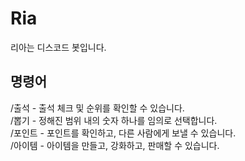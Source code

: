 # Ria
 리아는 디스코드 봇입니다.
## 명령어
 /출석 - 출석 체크 및 순위를 확인할 수 있습니다.  
 /뽑기 - 정해진 범위 내의 숫자 하나를 임의로 선택합니다.  
 /포인트 - 포인트를 확인하고, 다른 사람에게 보낼 수 있습니다.  
 /아이템 - 아이템을 만들고, 강화하고, 판매할 수 있습니다.
